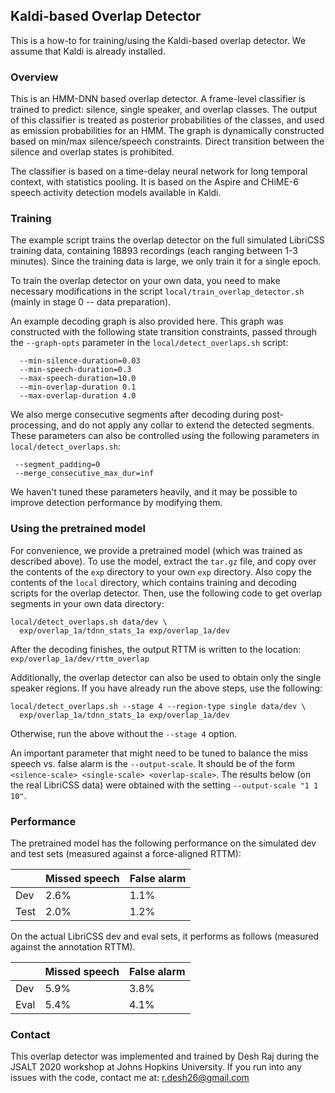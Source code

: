 ## Kaldi-based Overlap Detector

This is a how-to for training/using the Kaldi-based overlap detector. We
assume that Kaldi is already installed.

### Overview

This is an HMM-DNN based overlap detector. A frame-level classifier is trained
to predict: silence, single speaker, and overlap classes. The output of
this classifier is treated as posterior probabilities of the classes, and
used as emission probabilities for an HMM. The graph is dynamically
constructed based on min/max silence/speech constraints. Direct transition
between the silence and overlap states is prohibited.

The classifier is based on a time-delay neural network for long temporal 
context, with statistics pooling. It is based on the Aspire and CHiME-6
speech activity detection models available in Kaldi.

### Training 

The example script trains the overlap detector on the full simulated LibriCSS
training data, containing 18893 recordings (each ranging between 1-3 minutes).
Since the training data is large, we only train it for a single epoch.

To train the overlap detector on your own data, you need to make necessary
modifications in the script `local/train_overlap_detector.sh` (mainly in
stage 0 -- data preparation).

An example decoding graph is also provided here. This graph was constructed
with the following state transition constraints, passed through the `--graph-opts`
parameter in the `local/detect_overlaps.sh` script:

```
  --min-silence-duration=0.03
  --min-speech-duration=0.3
  --max-speech-duration=10.0
  --min-overlap-duration 0.1 
  --max-overlap-duration 4.0
```

We also merge consecutive segments after decoding during post-processing, and do
not apply any collar to extend the detected segments. These parameters can also
be controlled using the following parameters in `local/detect_overlaps.sh`:

```
 --segment_padding=0
 --merge_consecutive_max_dur=inf
```

We haven't tuned these parameters heavily, and it may be possible to improve
detection performance by modifying them.

### Using the pretrained model

For convenience, we provide a pretrained model (which was trained as described
above). To use the model, extract the `tar.gz` file, and copy over the contents
of the `exp` directory to your own `exp` directory. Also copy the contents of
the `local` directory, which contains training and decoding scripts for the 
overlap detector. Then, use the following code to get overlap segments in
your own data directory:

```
local/detect_overlaps.sh data/dev \
  exp/overlap_1a/tdnn_stats_1a exp/overlap_1a/dev
```

After the decoding finishes, the output RTTM is written to the location:
`exp/overlap_1a/dev/rttm_overlap`

Additionally, the overlap detector can also be used to obtain only the single
speaker regions. If you have already run the above steps, use the following:

```
local/detect_overlaps.sh --stage 4 --region-type single data/dev \
  exp/overlap_1a/tdnn_stats_1a exp/overlap_1a/dev
```

Otherwise, run the above without the `--stage 4` option. 

An important parameter that might need to be tuned to balance the miss speech 
vs. false alarm is the `--output-scale`. It should be of the form 
`<silence-scale> <single-scale> <overlap-scale>`. The results below (on the 
real LibriCSS data) were obtained with the setting `--output-scale "1 1 10"`.

### Performance

The pretrained model has the following performance on the simulated dev and test
sets (measured against a force-aligned RTTM):

|      | Missed speech | False alarm |
|------|---------------|-------------|
| Dev  | 2.6%          | 1.1%        |
| Test | 2.0%          | 1.2%        |

On the actual LibriCSS dev and eval sets, it performs as follows (measured
against the annotation RTTM).

|      | Missed speech | False alarm |
|------|---------------|-------------|
| Dev  | 5.9%          | 3.8%        |
| Eval | 5.4%          | 4.1%        |

### Contact

This overlap detector was implemented and trained by Desh Raj during the
JSALT 2020 workshop at Johns Hopkins University. If you run into any
issues with the code, contact me at: r.desh26@gmail.com